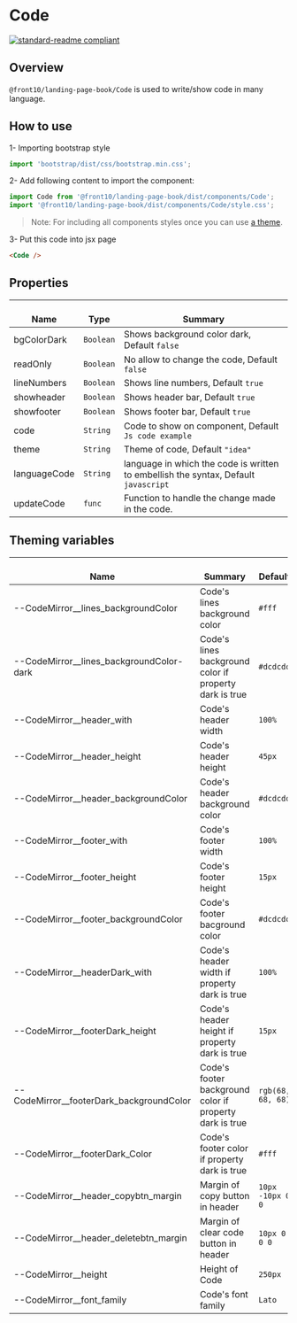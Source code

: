 # Code

[![standard-readme compliant](https://img.shields.io/badge/standard--readme-OK-green.svg?style=flat-square)](https://github.com/RichardLitt/standard-readme)

## Overview

`@front10/landing-page-book/Code` is used to write/show code in many language.

## How to use

1- Importing bootstrap style

```js
import 'bootstrap/dist/css/bootstrap.min.css';
```

2- Add following content to import the component:

```js
import Code from '@front10/landing-page-book/dist/components/Code';
import '@front10/landing-page-book/dist/components/Code/style.css';
```

> Note: For including all components styles once you can use [a theme](https://github.com/front10/landing-page-book/wiki/Theming).

3- Put this code into jsx page

```html
<Code />
```

## Properties

| </br>Name    | </br>Type | </br>Summary                                                                        |
| ------------ | --------- | ----------------------------------------------------------------------------------- |
| bgColorDark  | `Boolean` | Shows background color dark, Default `false`                                        |
| readOnly     | `Boolean` | No allow to change the code, Default `false`                                        |
| lineNumbers  | `Boolean` | Shows line numbers, Default `true`                                                  |
| showheader   | `Boolean` | Shows header bar, Default `true`                                                    |
| showfooter   | `Boolean` | Shows footer bar, Default `true`                                                    |
| code         | `String`  | Code to show on component, Default `Js code example`                                |
| theme        | `String`  | Theme of code, Default `"idea"`                                                     |
| languageCode | `String`  | language in which the code is written to embellish the syntax, Default `javascript` |
| updateCode   | `func`    | Function to handle the change made in the code.                                     |

## Theming variables

| </br>Name                                  | </br>Summary                                            | </br>Default      |
| ------------------------------------------ | ------------------------------------------------------- | ----------------- |
| --CodeMirror\_\_lines_backgroundColor      | Code's lines background color                           | `#fff`            |
| --CodeMirror\_\_lines_backgroundColor-dark | Code's lines background color if property dark is true  | `#dcdcdc`         |
| --CodeMirror\_\_header_with                | Code's header width                                     | `100%`            |
| --CodeMirror\_\_header_height              | Code's header height                                    | `45px`            |
| --CodeMirror\_\_header_backgroundColor     | Code's header background color                          | `#dcdcdc`         |
| --CodeMirror\_\_footer_with                | Code's footer width                                     | `100%`            |
| --CodeMirror\_\_footer_height              | Code's footer height                                    | `15px`            |
| --CodeMirror\_\_footer_backgroundColor     | Code's footer bacground color                           | `#dcdcdc`         |
| --CodeMirror\_\_headerDark_with            | Code's header width if property dark is true            | `100%`            |
| --CodeMirror\_\_footerDark_height          | Code's header height if property dark is true           | `15px`            |
| --CodeMirror\_\_footerDark_backgroundColor | Code's footer background color if property dark is true | `rgb(68, 68, 68)` |
| --CodeMirror\_\_footerDark_Color           | Code's footer color if property dark is true            | `#fff`            |
| --CodeMirror\_\_header_copybtn_margin      | Margin of copy button in header                         | `10px -10px 0 0`  |
| --CodeMirror\_\_header_deletebtn_margin    | Margin of clear code button in header                   | `10px 0 0 0`      |
| --CodeMirror\_\_height                     | Height of Code                                          | `250px`           |
| --CodeMirror\_\_font_family                | Code's font family                                      | `Lato`            |
